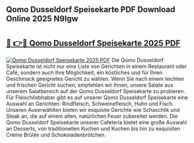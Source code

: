 ## Qomo Dusseldorf Speisekarte PDF Download Online 2025 N9Igw

# <h2><a href="http://gc96r7.nevu.top/?p=Qomo+Dusseldorf+Speisekarte">🔗 👉🔴 Qomo Dusseldorf Speisekarte 2025 PDF</a></h2>

[![Qomo Dusseldorf Speisekarte 2025 PDF](https://i.imgur.com/dBaPXMq.png)](http://gc96r7.nevu.top/?p=Qomo+Dusseldorf+Speisekarte)
Die Qomo Dusseldorf Speisekarte ist nicht nur eine Liste von Gerichten in einem Restaurant oder Café, sondern auch Ihre Möglichkeit, ein köstliches und für Ihren Geschmack geeignetes Gericht zu wählen. Wenn Sie nach einem leichten und frischen Gericht suchen, empfehlen wir Ihnen, unsere Salate aus unserem Salatbereich auf der Qomo Dusseldorf Speisekarte zu probieren. Für Fleischliebhaber gibt es auf unserer Qomo Dusseldorf Speisekarte eine Auswahl an Gerichten: Rindfleisch, Schweinefleisch, Huhn und Fisch. Unseren Auserwählten bieten wir exquisite Gerichte wie Schaschlik und Steak an, die auf einem alten, natürlichen Feuer zubereitet werden. Die Qomo Dusseldorf Speisekarte unserer Cafeteria bietet eine große Auswahl an Desserts, von traditionellen Kuchen und Kuchen bis hin zu exquisiten Crème Brûlée und Schokoladenbrötchen.
